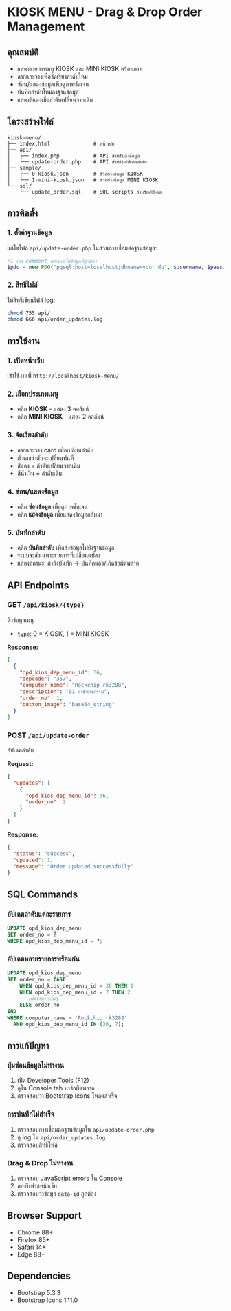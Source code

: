 # KIOSK MENU - Drag & Drop Order Management

## คุณสมบัติ
- แสดงรายการเมนู KIOSK และ MINI KIOSK พร้อมภาพ
- ลากและวางเพื่อจัดเรียงลำดับใหม่
- ซ่อน/แสดงข้อมูลเพื่อดูภาพชัดเจน
- บันทึกลำดับใหม่ลงฐานข้อมูล
- แสดงสีแดงเมื่อลำดับเปลี่ยนจากเดิม

## โครงสร้างไฟล์
```
kiosk-menu/
├── index.html              # หน้าหลัก
├── api/
│   ├── index.php           # API สำหรับดึงข้อมูล
│   └── update-order.php    # API สำหรับอัปเดตลำดับ
├── sample/
│   ├── 0-kiosk.json        # ตัวอย่างข้อมูล KIOSK
│   └── 1-mini-kiosk.json   # ตัวอย่างข้อมูล MINI KIOSK
└── sql/
    └── update_order.sql    # SQL scripts สำหรับอัปเดต
```

## การติดตั้ง

### 1. ตั้งค่าฐานข้อมูล
แก้ไขไฟล์ `api/update-order.php` ในส่วนการเชื่อมต่อฐานข้อมูล:

```php
// เอา comment ออกและใส่ข้อมูลที่ถูกต้อง
$pdo = new PDO("pgsql:host=localhost;dbname=your_db", $username, $password);
```

### 2. สิทธิ์ไฟล์
ให้สิทธิ์เขียนไฟล์ log:
```bash
chmod 755 api/
chmod 666 api/order_updates.log
```

## การใช้งาน

### 1. เปิดหน้าเว็บ
เข้าใช้งานที่ `http://localhost/kiosk-menu/`

### 2. เลือกประเภทเมนู
- คลิก **KIOSK** - แสดง 3 คอลัมน์
- คลิก **MINI KIOSK** - แสดง 2 คอลัมน์

### 3. จัดเรียงลำดับ
- ลากและวาง card เพื่อเปลี่ยนลำดับ
- ตัวเลขลำดับจะเปลี่ยนทันที
- สีแดง = ลำดับเปลี่ยนจากเดิม
- สีน้ำเงิน = ลำดับเดิม

### 4. ซ่อน/แสดงข้อมูล
- คลิก **ซ่อนข้อมูล** เพื่อดูภาพชัดเจน
- คลิก **แสดงข้อมูล** เพื่อแสดงข้อมูลกลับมา

### 5. บันทึกลำดับ
- คลิก **บันทึกลำดับ** เพื่อส่งข้อมูลไปยังฐานข้อมูล
- ระบบจะส่งเฉพาะรายการที่เปลี่ยนแปลง
- แสดงสถานะ: กำลังบันทึก → บันทึกแล้ว/เกิดข้อผิดพลาด

## API Endpoints

### GET `/api/kiosk/{type}`
ดึงข้อมูลเมนู
- `type`: 0 = KIOSK, 1 = MINI KIOSK

**Response:**
```json
[
  {
    "opd_kios_dep_menu_id": 36,
    "depcode": "357",
    "computer_name": "Rockchip rk3288",
    "description": "01 อาชีวเวชกรรม",
    "order_no": 1,
    "button_image": "base64_string"
  }
]
```

### POST `/api/update-order`
อัปเดตลำดับ

**Request:**
```json
{
  "updates": [
    {
      "opd_kios_dep_menu_id": 36,
      "order_no": 2
    }
  ]
}
```

**Response:**
```json
{
  "status": "success",
  "updated": 1,
  "message": "Order updated successfully"
}
```

## SQL Commands

### อัปเดตลำดับแต่ละรายการ
```sql
UPDATE opd_kios_dep_menu
SET order_no = ?
WHERE opd_kios_dep_menu_id = ?;
```

### อัปเดตหลายรายการพร้อมกัน
```sql
UPDATE opd_kios_dep_menu
SET order_no = CASE
    WHEN opd_kios_dep_menu_id = 36 THEN 1
    WHEN opd_kios_dep_menu_id = 7 THEN 2
    -- เพิ่มรายการอื่นๆ
    ELSE order_no
END
WHERE computer_name = 'Rockchip rk3288'
  AND opd_kios_dep_menu_id IN (36, 7);
```

## การแก้ปัญหา

### ปุ่มซ่อนข้อมูลไม่ทำงาน
1. เปิด Developer Tools (F12)
2. ดูใน Console tab หาข้อผิดพลาด
3. ตรวจสอบว่า Bootstrap Icons โหลดสำเร็จ

### การบันทึกไม่สำเร็จ
1. ตรวจสอบการเชื่อมต่อฐานข้อมูลใน `api/update-order.php`
2. ดู log ใน `api/order_updates.log`
3. ตรวจสอบสิทธิ์ไฟล์

### Drag & Drop ไม่ทำงาน
1. ตรวจสอบ JavaScript errors ใน Console
2. ลองรีเฟรชหน้าเว็บ
3. ตรวจสอบว่าข้อมูล `data-id` ถูกต้อง

## Browser Support
- Chrome 88+
- Firefox 85+
- Safari 14+
- Edge 88+

## Dependencies
- Bootstrap 5.3.3
- Bootstrap Icons 1.11.0
